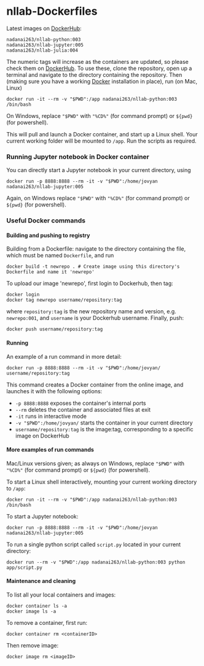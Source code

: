 # nllab-Dockerfiles

Latest images on [DockerHub](https://hub.docker.com/):

	nadanai263/nllab-python:003
	nadanai263/nllab-jupyter:005
	nadanai263/nllab-julia:004

The numeric tags will increase as the containers are updated, so please check them on [DockerHub](https://hub.docker.com/). To use these, clone the repository, open up a terminal and navigate to the directory containing the repository. Then (making sure you have a working [Docker](https://www.docker.com) installation in place), run (on Mac, Linux)

	docker run -it --rm -v "$PWD":/app nadanai263/nllab-python:003 /bin/bash

On Windows, replace `"$PWD"` with `"%CD%"` (for command prompt) or `${pwd}` (for powershell).

This will pull and launch a Docker container, and start up a Linux shell. Your current working folder will be mounted to `/app`. Run the scripts as required.

### Running Jupyter notebook in Docker container

You can directly start a Jupyter notebook in your current directory, using

	docker run -p 8888:8888 --rm -it -v "$PWD":/home/jovyan nadanai263/nllab-jupyter:005

Again, on Windows replace `"$PWD"` with `"%CD%"` (for command prompt) or `${pwd}` (for powershell).


### Useful Docker commands

#### Building and pushing to registry

Building from a Dockerfile: navigate to the directory containing the file, which must be named `Dockerfile`, and run 

	docker build -t newrepo . # Create image using this directory's Dockerfile and name it 'newrepo'

To upload our image 'newrepo', first login to Dockerhub, then tag:

	docker login
	docker tag newrepo username/repository:tag

where `repository:tag` is the new repository name and version, e.g. `newrepo:001`, and `username` is your Dockerhub username. Finally, push:

	docker push username/repository:tag

#### Running

An example of a run command in more detail: 

`docker run -p 8888:8888 --rm -it -v "$PWD":/home/jovyan/ username/repository:tag`

This command creates a Docker container from the online image, and launches it with the following options:
* `-p 8888:8888` exposes the container's internal ports
* `--rm` deletes the container and associated files at exit
* `-it` runs in interactive mode
* `-v "$PWD":/home/jovyan/` starts the container in your current directory
* `username/repository:tag` is the image:tag, corresponding to a specific image on DockerHub

#### More examples of run commands

Mac/Linux versions given; as always on Windows, replace `"$PWD"` with `"%CD%"` (for command prompt) or `${pwd}` (for powershell).

To start a Linux shell interactively, mounting your current working directory to `/app`:

	docker run -it --rm -v "$PWD":/app nadanai263/nllab-python:003 /bin/bash

To start a Jupyter notebook:

	docker run -p 8888:8888 --rm -it -v "$PWD":/home/jovyan nadanai263/nllab-jupyter:005

To run a single python script called `script.py` located in your current directory:

	docker run --rm -v "$PWD":/app nadanai263/nllab-python:003 python app/script.py


#### Maintenance and cleaning

To list all your local containers and images:

	docker container ls -a
	docker image ls -a

To remove a container, first run:

	docker container rm <containerID>

Then remove image:

	docker image rm <imageID>